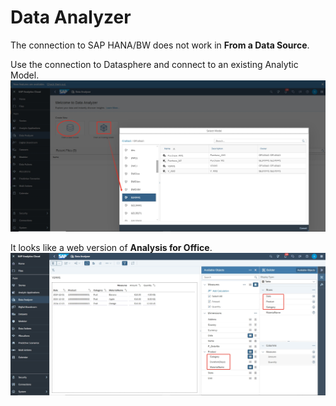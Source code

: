 # Data Analyzer

The connection to SAP HANA/BW does not work in **From a Data Source**. 

Use the connection to Datasphere and connect to an existing Analytic Model.
![alt text](/SAC/Reporting/images/DA1.png)

It looks like a web version of **Analysis for Office**.
![alt text](/SAC/Reporting/images/DA2.png)




